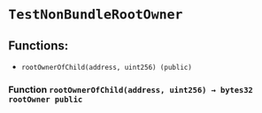 # `TestNonBundleRootOwner`

## Functions:

- `rootOwnerOfChild(address, uint256) (public)`

### Function `rootOwnerOfChild(address, uint256) → bytes32 rootOwner public`
